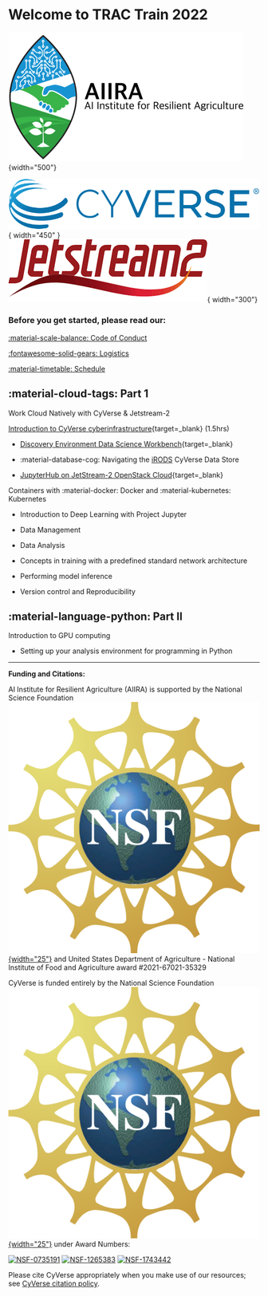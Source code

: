 
# Welcome to TRAC Train 2022

![AIIRA](assets/aiira.png){width="500"} 

![!CyVerse Learning Center](assets/de/logos/cyverse_logo_2022.png "CyVerse Learning Center"){ width="450" } 
![JS2](assets/jetstream2.png){ width="300"}

### Before you get started, please read our:

[:material-scale-balance: Code of Conduct](./getting_started/code_conduct.md)

[:fontawesome-solid-gears: Logistics](./getting_started/logistics.md)

[:material-timetable: Schedule](./getting_started/schedule.md)

## :material-cloud-tags: Part 1 

Work Cloud Natively with CyVerse & Jetstream-2

[Introduction to CyVerse cyberinfrastructure](https://learning.cyverse.org){target=_blank} (1.5hrs)

- [Discovery Environment Data Science Workbench](https://de.cyverse.org){target=_blank}

- :material-database-cog: Navigating the [iRODS](https://irods.org) CyVerse Data Store

- [JupyterHub on JetStream-2 OpenStack Cloud](http://tractrain2022.cyverse.org/){target=_blank}

Containers with :material-docker: Docker and :material-kubernetes: Kubernetes

- Introduction to Deep Learning with Project Jupyter 

- Data Management 

- Data Analysis 

- Concepts in training with a predefined standard network architecture 

- Performing model inference

- Version control and Reproducibility 

## :material-language-python: Part II

Introduction to GPU computing 

- Setting up your analysis environment for programming in Python 

-----------------------------------------------------------------------

**Funding and Citations:**

AI Institute for Resilient Agriculture (AIIRA) is supported by the National Science Foundation [![NSF](assets/nsf.png){width="25"}](https://nsf.gov) and United States Department of Agriculture - National Institute of Food and Agriculture award \#2021-67021-35329

CyVerse is funded entirely by the National Science Foundation [![NSF](assets/nsf.png){width="25"}](https://nsf.gov) under Award Numbers:

[![NSF-0735191](https://img.shields.io/badge/NSF-0735191-blue.svg)](https://www.nsf.gov/awardsearch/showAward?AWD_ID=0735191)  [![NSF-1265383](https://img.shields.io/badge/NSF-1265383-blue.svg)](https://www.nsf.gov/awardsearch/showAward?AWD_ID=1265383)  [![NSF-1743442](https://img.shields.io/badge/NSF-1743442-blue.svg)](https://www.nsf.gov/awardsearch/showAward?AWD_ID=1743442)

Please cite CyVerse appropriately when you make use of our resources; see [CyVerse citation policy](https://cyverse.org/policies/cite-cyverse).

